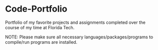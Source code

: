 # Code-Portfolio
Portfolio of my favorite projects and assignments completed over the course of my time at Florida Tech.

NOTE: Please make sure all necessary languages/packages/programs to compile/run programs are installed.
